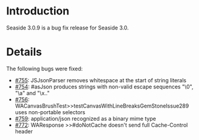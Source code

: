 # Introduction #
Seaside 3.0.9 is a bug fix release for Seaside 3.0.

# Details #

The following bugs were fixed:
  * [#755](https://github.com/SeasideSt/Seaside/issues/755): JSJsonParser removes whitespace at the start of string literals
  * [#754](https://github.com/SeasideSt/Seaside/issues/754): #asJson produces strings with non-valid escape sequences "\0", "\a" and "\x.."
  * [#756](https://github.com/SeasideSt/Seaside/issues/756): WACanvasBrushTest>>testCanvasWithLineBreaksGemStoneIssue289 uses non-portable selectors
  * [#759](https://github.com/SeasideSt/Seaside/issues/759): application/json recognized as a binary mime type
  * [#772](https://github.com/SeasideSt/Seaside/issues/772): WAResponse >>#doNotCache doesn't send full Cache-Control header
